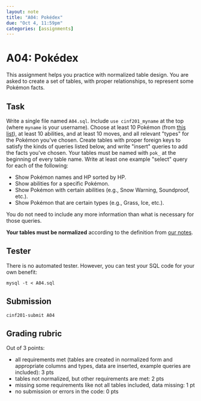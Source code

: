 ```yaml
---
layout: note
title: "A04: Pokédex"
due: "Oct 4, 11:59pm"
categories: [assignments]
---
```


# A04: Pokédex

This assignment helps you practice with normalized table design. You are asked to create a set of tables, with proper relationships, to represent some Pokémon facts.

## Task

Write a single file named `A04.sql`. Include `use cinf201_myname` at the top (where `myname` is your username). Choose at least 10 Pokémon (from [this list](http://www.smogon.com/dex/xy/pokemon/)), at least 10 abilities, and at least 10 moves, and all relevant "types" for the Pokémon you've chosen. Create tables with proper foreign keys to satisfy the kinds of queries listed below, and write "insert" queries to add the facts you've chosen. Your tables must be named with `pok_` at the beginning of every table name. Write at least one example "select" query for each of the following:

- Show Pokémon names and HP sorted by HP.
- Show abilities for a specific Pokémon.
- Show Pokémon with certain abilities (e.g., Snow Warning, Soundproof, etc.).
- Show Pokémon that are certain types (e.g., Grass, Ice, etc.).

You do not need to include any more information than what is necessary for those queries.

**Your tables must be normalized** according to the definition from [our notes](/notes/table-design.html).

## Tester

There is no automated tester. However, you can test your SQL code for your own benefit:

```
mysql -t < A04.sql
```

## Submission


```
cinf201-submit A04
```

## Grading rubric

Out of 3 points:

- all requirements met (tables are created in normalized form and appropriate columns and types, data are inserted, example queries are included): 3 pts
- tables not normalized, but other requirements are met: 2 pts
- missing some requirements like not all tables included, data missing: 1 pt
- no submission or errors in the code: 0 pts


